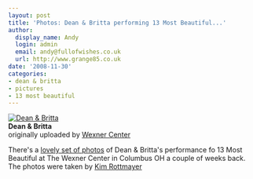 ```yaml
---
layout: post
title: 'Photos: Dean & Britta performing 13 Most Beautiful...'
author:
  display_name: Andy
  login: admin
  email: andy@fullofwishes.co.uk
  url: http://www.grange85.co.uk
date: '2008-11-30'
categories:
- dean & britta
- pictures
- 13 most beautiful
---
```

<div class="imagebox-a"><a href="http://www.flickr.com/photos/wexnercenter/3059004704/" title="Photo Sharing"><img src="https://farm4.static.flickr.com/3169/3059004704_960733d425_m.jpg" alt="Dean & Britta" /></a><br/><strong>Dean & Britta</strong><br/>originally uploaded by <a href="http://www.flickr.com/people/wexnercenter/">Wexner Center</a></div>
<div>
<p>There's a <a href="http://flickr.com/photos/wexnercenter/sets/72157610081050618/">lovely set of photos</a> of Dean & Britta's performance fo 13 Most Beautiful at The Wexner Center in Columbus OH a couple of weeks back. The photos were taken by <a href="http://www.picturethesound.com/">Kim Rottmayer</a></p>
<p><br clear="right"/>
</div>
